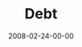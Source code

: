 ---
layout: message
category: message
series: "Consumed"
title: "Debt"
date: 2008-02-24-00-00
message_id: 485
---